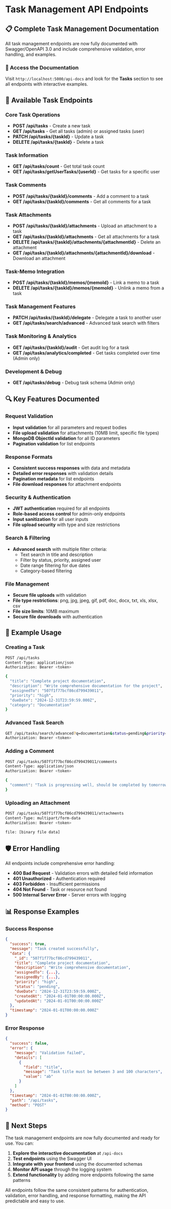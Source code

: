 # Task Management API Endpoints

## 📋 Complete Task Management Documentation

All task management endpoints are now fully documented with Swagger/OpenAPI 3.0 and include comprehensive validation, error handling, and examples.

### 🔗 Access the Documentation
Visit `http://localhost:5000/api-docs` and look for the **Tasks** section to see all endpoints with interactive examples.

## 📝 Available Task Endpoints

### Core Task Operations
- **POST /api/tasks** - Create a new task
- **GET /api/tasks** - Get all tasks (admin) or assigned tasks (user)
- **PATCH /api/tasks/{taskId}** - Update a task
- **DELETE /api/tasks/{taskId}** - Delete a task

### Task Information
- **GET /api/tasks/count** - Get total task count
- **GET /api/tasks/getUserTasks/{userId}** - Get tasks for a specific user

### Task Comments
- **POST /api/tasks/{taskId}/comments** - Add a comment to a task
- **GET /api/tasks/{taskId}/comments** - Get all comments for a task

### Task Attachments
- **POST /api/tasks/{taskId}/attachments** - Upload an attachment to a task
- **GET /api/tasks/{taskId}/attachments** - Get all attachments for a task
- **DELETE /api/tasks/{taskId}/attachments/{attachmentId}** - Delete an attachment
- **GET /api/tasks/{taskId}/attachments/{attachmentId}/download** - Download an attachment

### Task-Memo Integration
- **POST /api/tasks/{taskId}/memos/{memoId}** - Link a memo to a task
- **DELETE /api/tasks/{taskId}/memos/{memoId}** - Unlink a memo from a task

### Task Management Features
- **PATCH /api/tasks/{taskId}/delegate** - Delegate a task to another user
- **GET /api/tasks/search/advanced** - Advanced task search with filters

### Task Monitoring & Analytics
- **GET /api/tasks/{taskId}/audit** - Get audit log for a task
- **GET /api/tasks/analytics/completed** - Get tasks completed over time (Admin only)

### Development & Debug
- **GET /api/tasks/debug** - Debug task schema (Admin only)

## 🔍 Key Features Documented

### Request Validation
- **Input validation** for all parameters and request bodies
- **File upload validation** for attachments (10MB limit, specific file types)
- **MongoDB ObjectId validation** for all ID parameters
- **Pagination validation** for list endpoints

### Response Formats
- **Consistent success responses** with data and metadata
- **Detailed error responses** with validation details
- **Pagination metadata** for list endpoints
- **File download responses** for attachment endpoints

### Security & Authentication
- **JWT authentication** required for all endpoints
- **Role-based access control** for admin-only endpoints
- **Input sanitization** for all user inputs
- **File upload security** with type and size restrictions

### Search & Filtering
- **Advanced search** with multiple filter criteria:
  - Text search in title and description
  - Filter by status, priority, assigned user
  - Date range filtering for due dates
  - Category-based filtering

### File Management
- **Secure file uploads** with validation
- **File type restrictions**: png, jpg, jpeg, gif, pdf, doc, docx, txt, xls, xlsx, csv
- **File size limits**: 10MB maximum
- **Secure file downloads** with authentication

## 🎯 Example Usage

### Creating a Task
```bash
POST /api/tasks
Content-Type: application/json
Authorization: Bearer <token>

{
  "title": "Complete project documentation",
  "description": "Write comprehensive documentation for the project",
  "assignedTo": "507f1f77bcf86cd799439011",
  "priority": "high",
  "dueDate": "2024-12-31T23:59:59.000Z",
  "category": "Documentation"
}
```

### Advanced Task Search
```bash
GET /api/tasks/search/advanced?q=documentation&status=pending&priority=high&dueDateFrom=2024-01-01&dueDateTo=2024-12-31
Authorization: Bearer <token>
```

### Adding a Comment
```bash
POST /api/tasks/507f1f77bcf86cd799439011/comments
Content-Type: application/json
Authorization: Bearer <token>

{
  "comment": "Task is progressing well, should be completed by tomorrow"
}
```

### Uploading an Attachment
```bash
POST /api/tasks/507f1f77bcf86cd799439011/attachments
Content-Type: multipart/form-data
Authorization: Bearer <token>

file: [binary file data]
```

## 🛡️ Error Handling

All endpoints include comprehensive error handling:
- **400 Bad Request** - Validation errors with detailed field information
- **401 Unauthorized** - Authentication required
- **403 Forbidden** - Insufficient permissions
- **404 Not Found** - Task or resource not found
- **500 Internal Server Error** - Server errors with logging

## 📊 Response Examples

### Success Response
```json
{
  "success": true,
  "message": "Task created successfully",
  "data": {
    "_id": "507f1f77bcf86cd799439011",
    "title": "Complete project documentation",
    "description": "Write comprehensive documentation",
    "assignedTo": {...},
    "assignedBy": {...},
    "priority": "high",
    "status": "pending",
    "dueDate": "2024-12-31T23:59:59.000Z",
    "createdAt": "2024-01-01T00:00:00.000Z",
    "updatedAt": "2024-01-01T00:00:00.000Z"
  },
  "timestamp": "2024-01-01T00:00:00.000Z"
}
```

### Error Response
```json
{
  "success": false,
  "error": {
    "message": "Validation failed",
    "details": [
      {
        "field": "title",
        "message": "Task title must be between 3 and 100 characters",
        "value": "ab"
      }
    ]
  },
  "timestamp": "2024-01-01T00:00:00.000Z",
  "path": "/api/tasks",
  "method": "POST"
}
```

## 🚀 Next Steps

The task management endpoints are now fully documented and ready for use. You can:

1. **Explore the interactive documentation** at `/api-docs`
2. **Test endpoints** using the Swagger UI
3. **Integrate with your frontend** using the documented schemas
4. **Monitor API usage** through the logging system
5. **Extend functionality** by adding more endpoints following the same patterns

All endpoints follow the same consistent patterns for authentication, validation, error handling, and response formatting, making the API predictable and easy to use.